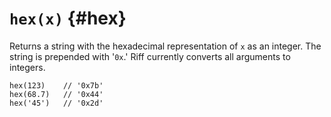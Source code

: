 # `hex(x)` {#hex}

Returns a string with the hexadecimal representation of `x` as an integer. The
string is prepended with '`0x`.' Riff currently converts all arguments to
integers.

```riff
hex(123)    // '0x7b'
hex(68.7)   // '0x44'
hex('45')   // '0x2d'
```
